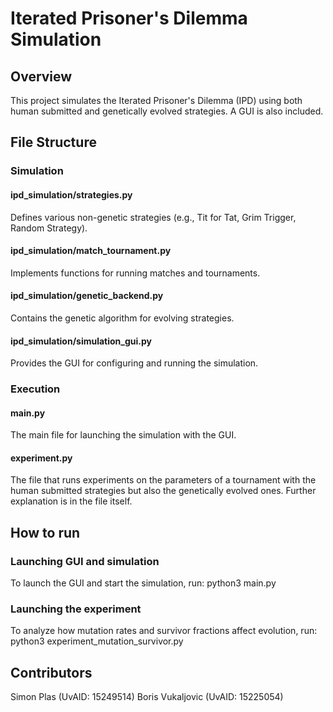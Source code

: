 # Iterated Prisoner's Dilemma Simulation

## Overview
This project simulates the Iterated Prisoner's Dilemma (IPD) using both
human submitted and genetically evolved strategies. A GUI is also included.

## File Structure

### Simulation
#### ipd_simulation/strategies.py
Defines various non-genetic strategies (e.g., Tit for Tat, Grim Trigger, Random Strategy).

#### ipd_simulation/match_tournament.py
Implements functions for running matches and tournaments.

#### ipd_simulation/genetic_backend.py
Contains the genetic algorithm for evolving strategies.

#### ipd_simulation/simulation_gui.py
Provides the GUI for configuring and running the simulation.

### Execution

#### main.py
The main file for launching the simulation with the GUI.

#### experiment.py
The file that runs experiments on the parameters of a tournament with the
human submitted strategies but also the genetically evolved ones. Further
explanation is in the file itself.

## How to run

### Launching GUI and simulation
To launch the GUI and start the simulation, run:
python3 main.py

### Launching the experiment
To analyze how mutation rates and survivor fractions affect evolution, run:
python3 experiment_mutation_survivor.py

## Contributors
Simon Plas (UvAID: 15249514)
Boris Vukaljovic (UvAID: 15225054)


